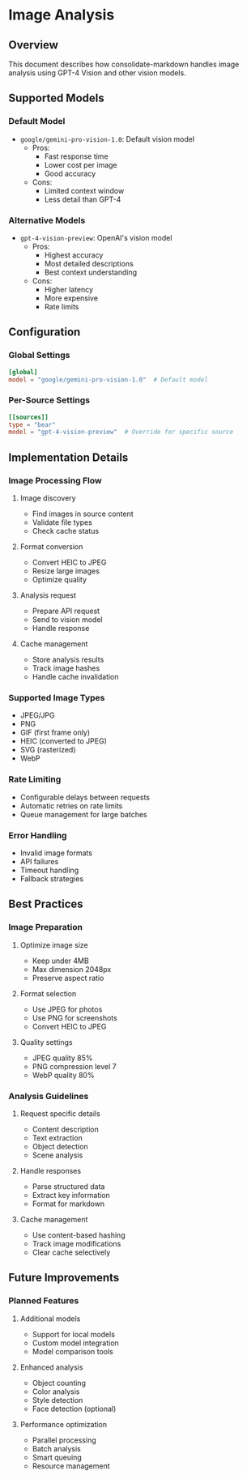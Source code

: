 # Image Analysis

## Overview

This document describes how consolidate-markdown handles image analysis using GPT-4 Vision and other vision models.

## Supported Models

### Default Model
- `google/gemini-pro-vision-1.0`: Default vision model
  - Pros:
    - Fast response time
    - Lower cost per image
    - Good accuracy
  - Cons:
    - Limited context window
    - Less detail than GPT-4

### Alternative Models
- `gpt-4-vision-preview`: OpenAI's vision model
  - Pros:
    - Highest accuracy
    - Most detailed descriptions
    - Best context understanding
  - Cons:
    - Higher latency
    - More expensive
    - Rate limits

## Configuration

### Global Settings
```toml
[global]
model = "google/gemini-pro-vision-1.0"  # Default model
```

### Per-Source Settings
```toml
[[sources]]
type = "bear"
model = "gpt-4-vision-preview"  # Override for specific source
```

## Implementation Details

### Image Processing Flow
1. Image discovery
   - Find images in source content
   - Validate file types
   - Check cache status

2. Format conversion
   - Convert HEIC to JPEG
   - Resize large images
   - Optimize quality

3. Analysis request
   - Prepare API request
   - Send to vision model
   - Handle response

4. Cache management
   - Store analysis results
   - Track image hashes
   - Handle cache invalidation

### Supported Image Types
- JPEG/JPG
- PNG
- GIF (first frame only)
- HEIC (converted to JPEG)
- SVG (rasterized)
- WebP

### Rate Limiting
- Configurable delays between requests
- Automatic retries on rate limits
- Queue management for large batches

### Error Handling
- Invalid image formats
- API failures
- Timeout handling
- Fallback strategies

## Best Practices

### Image Preparation
1. Optimize image size
   - Keep under 4MB
   - Max dimension 2048px
   - Preserve aspect ratio

2. Format selection
   - Use JPEG for photos
   - Use PNG for screenshots
   - Convert HEIC to JPEG

3. Quality settings
   - JPEG quality 85%
   - PNG compression level 7
   - WebP quality 80%

### Analysis Guidelines
1. Request specific details
   - Content description
   - Text extraction
   - Object detection
   - Scene analysis

2. Handle responses
   - Parse structured data
   - Extract key information
   - Format for markdown

3. Cache management
   - Use content-based hashing
   - Track image modifications
   - Clear cache selectively

## Future Improvements

### Planned Features
1. Additional models
   - Support for local models
   - Custom model integration
   - Model comparison tools

2. Enhanced analysis
   - Object counting
   - Color analysis
   - Style detection
   - Face detection (optional)

3. Performance optimization
   - Parallel processing
   - Batch analysis
   - Smart queuing
   - Resource management
